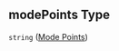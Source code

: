 ## modePoints Type

`string` ([Mode Points](config-properties-filter-widget-configuration-properties-layer-names-properties-mode-points.md))
